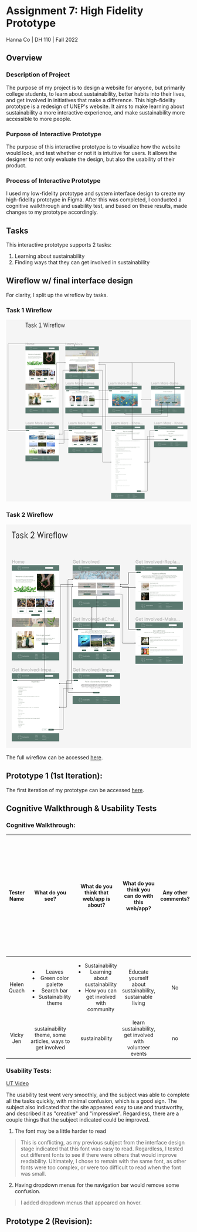 # Assignment 7: High Fidelity Prototype
Hanna Co | DH 110 | Fall 2022

## Overview
### Description of Project
The purpose of my project is to design a website for anyone, but primarily college students, to learn about sustainability, better habits into their lives, and get involved in initiatives that make a difference. This high-fidelity prototype is a redesign of UNEP's website. It aims to make learning about sustainability a more interactive experience, and make sustainability more accessible to more people.

### Purpose of Interactive Prototype
The purpose of this interactive prototype is to visualize how the website would look, and test whether or not it is intuitive for users. It allows the designer to not only evaluate the design, but also the usability of their product.

### Process of Interactive Prototype
I used my low-fidelity prototype and system interface design to create my high-fidelity prototype in Figma. After this was completed, I conducted a cognitive walkthrough and usability test, and based on these results, made changes to my prototype accordingly.

## Tasks
This interactive prototype supports 2 tasks:
1. Learning about sustainability
2. Finding ways that they can get involved in sustainability

## Wireflow w/ final interface design
For clarity, I split up the wireflow by tasks.

### Task 1 Wireflow

![image](https://github.com/hannaco/DH110/blob/main/Assignment7/Task_1_Wireflow.png)

### Task 2 Wireflow

![image](https://github.com/hannaco/DH110/blob/main/Assignment7/Task_2_Wireflow.png)

The full wireflow can be accessed [here](https://www.figma.com/file/4rT9E9P4oMUs3jBchIPTN9/DH-110-Assignment-7-Wireflows?node-id=0%3A1).

## Prototype 1 (1st Iteration):
The first iteration of my prototype can be accessed [here](https://www.figma.com/proto/MpXh0UckAMhi8G7RhVRBIo/DH-110-Assignment-7?node-id=9%3A1157&scaling=scale-down&page-id=0%3A1&starting-point-node-id=9%3A1157).

## Cognitive Walkthrough & Usability Tests

### Cognitive Walkthrough:

| Tester Name | What do you see? | What do you think that web/app is about? | What do you think you can do with this web/app? | Any other comments? | Is there any point that the users may not understand what this screen(feedback) is about? | Is there any point that the users may not recognize where to click or select? | Is there any point that the users may feel lost and may not sure whether the progress is being made toward what they want to achieve? | Is there any point that the users would not know what to do the next step? | Is there any point that is not clear where to return or missing back-flow of cancel or exit? | Is there anything inconsistent, missing, or confusing? | Any other comments? |
| :-: | :-: | :-: | :-: | :-: | :-: | :-: | :-: | :-: | :-: | :-: | :-: |
| Helen Quach | <ul><li>Leaves</li><li>Green color palette</li><li>Search bar</li><li>Sustainability theme</li></ul> | <ul><li>Sustainability</li><li>Learning about sustainability</li><li>How you can get involved with community</li></ul> | Educate yourself about sustainability, sustainable living | No | No there is no point where users may not understand | No the buttons are very obviously labeled | No there is a very clear flow | No | No | No | No |
| Vicky Jen   | sustainability theme, some articles, ways to get involved | sustainability | learn sustainability, get involved with volunteer events | no | yes its very straight forward and clear | no, it is very self explanatory | no, the user can feel the progress being made | no | no | no | no |

### Usability Tests:
[UT Video](https://drive.google.com/file/d/14xVOs3Z59G1sxIiKS0tIrc9Z2rJi9eCG/view?usp=sharing)

The usability test went very smoothly, and the subject was able to complete all the tasks quickly, with minimal confusion, which is a good sign. The subject also indicated that the site appeared easy to use and trustworthy, and described it as "creative" and "impressive". Regardless, there are a couple things that the subject indicated could be improved.
1. The font may be a little harder to read
> This is conflicting, as my previous subject from the interface design stage indicated that this font was easy to read. Regardless, I tested out different fonts to see if there were others that would improve readability. Ultimately, I chose to remain with the same font, as other fonts were too complex, or were too difficult to read when the font was small.
2. Having dropdown menus for the navigation bar would remove some confusion.
> I added dropdown menus that appeared on hover.

## Prototype 2 (Revision):
